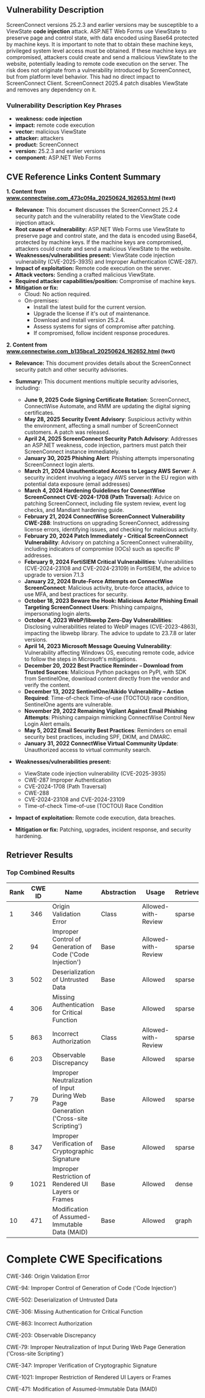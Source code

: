 ## Vulnerability Description
ScreenConnect versions 25.2.3 and earlier versions may be susceptible to a ViewState **code injection** attack. ASP.NET Web Forms use ViewState to preserve page and control state, with data encoded using Base64 protected by machine keys. It is important to note that to obtain these machine keys, privileged system level access must be obtained. If these machine keys are compromised, attackers could create and send a malicious ViewState to the website, potentially leading to remote code execution on the server. The risk does not originate from a vulnerability introduced by ScreenConnect, but from platform level behavior. This had no direct impact to ScreenConnect Client. ScreenConnect 2025.4 patch disables ViewState and removes any dependency on it.

### Vulnerability Description Key Phrases
- **weakness:** **code injection**
- **impact:** remote code execution
- **vector:** malicious ViewState
- **attacker:** attackers
- **product:** ScreenConnect
- **version:** 25.2.3 and earlier versions
- **component:** ASP.NET Web Forms

## CVE Reference Links Content Summary
**1.  Content from www.connectwise.com_473c0f4a_20250624_162653.html (text)**

*   **Relevance:** This document discusses the ScreenConnect 25.2.4 security patch and the vulnerability related to the ViewState code injection attack.
*   **Root cause of vulnerability:** ASP.NET Web Forms use ViewState to preserve page and control state, and the data is encoded using Base64, protected by machine keys. If the machine keys are compromised, attackers could create and send a malicious ViewState to the website.
*   **Weaknesses/vulnerabilities present:** ViewState code injection vulnerability (CVE-2025-3935) and Improper Authentication (CWE-287).
*   **Impact of exploitation:** Remote code execution on the server.
*   **Attack vectors:** Sending a crafted malicious ViewState.
*   **Required attacker capabilities/position:** Compromise of machine keys.
*   **Mitigation or fix:**
    *   Cloud: No action required.
    *   On-premises:
        *   Install the latest build for the current version.
        *   Upgrade the license if it's out of maintenance.
        *   Download and install version 25.2.4.
        *   Assess systems for signs of compromise after patching.
        *   If compromised, follow incident response procedures.

**2.  Content from www.connectwise.com_b135bca1_20250624_162652.html (text)**

*   **Relevance:** This document provides details about the ScreenConnect security patch and other security advisories.
*   **Summary:** This document mentions multiple security advisories, including:
    *   **June 9, 2025 Code Signing Certificate Rotation**: ScreenConnect, ConnectWise Automate, and RMM are updating the digital signing certificates.
    *   **May 28, 2025 Security Event Advisory**: Suspicious activity within the environment, affecting a small number of ScreenConnect customers. A patch was released.
    *   **April 24, 2025 ScreenConnect Security Patch Advisory**: Addresses an ASP.NET weakness, code injection, partners must patch their ScreenConnect instance immediately.
    *   **January 30, 2025 Phishing Alert**: Phishing attempts impersonating ScreenConnect login alerts.
    *   **March 21, 2024 Unauthenticated Access to Legacy AWS Server**: A security incident involving a legacy AWS server in the EU region with potential data exposure (email addresses)
    *   **March 4, 2024 Hardening Guidelines for ConnectWise ScreenConnect CVE-2024-1708 (Path Traversal)**: Advice on patching ScreenConnect, including file system review, event log checks, and Mandiant hardening guide.
    *   **February 21, 2024 ConnectWise ScreenConnect Vulnerability CWE-288**: Instructions on upgrading ScreenConnect, addressing license errors, identifying issues, and checking for malicious activity.
    *   **February 20, 2024 Patch Immediately - Critical ScreenConnect Vulnerability**: Advisory on patching a ScreenConnect vulnerability, including indicators of compromise (IOCs) such as specific IP addresses.
    *   **February 9, 2024 FortiSIEM Critical Vulnerabilities**: Vulnerabilities (CVE-2024-23108 and CVE-2024-23109) in FortiSIEM, the advice to upgrade to version 7.1.3
    *   **January 22, 2024 Brute-Force Attempts on ConnectWise ScreenConnect**: Malicious activity, brute-force attacks, advice to use MFA, and best practices for security.
    *   **October 18, 2023 Beware the Hook: Malicious Actor Phishing Email Targeting ScreenConnect Users**: Phishing campaigns, impersonating login alerts.
    *   **October 4, 2023 WebP/libwebp Zero-Day Vulnerabilities**: Disclosing vulnerabilities related to WebP images (CVE-2023-4863), impacting the libwebp library. The advice to update to 23.7.8 or later versions.
    *   **April 14, 2023 Microsoft Message Queuing Vulnerability**: Vulnerability affecting Windows OS, executing remote code, advice to follow the steps in Microsoft's mitigations.
    *   **December 20, 2022 Best Practice Reminder – Download from Trusted Sources**: Malicious Python packages on PyPI, with SDK from SentinelOne, download content directly from the vendor and verify the content.
    *   **December 13, 2022 SentinelOne/Aikido Vulnerability – Action Required**: Time-of-check Time-of-use (TOCTOU) race condition, SentinelOne agents are vulnerable.
    *   **November 29, 2022 Remaining Vigilant Against Email Phishing Attempts**: Phishing campaign mimicking ConnectWise Control New Login Alert emails.
    *   **May 5, 2022 Email Security Best Practices**: Reminders on email security best practices, including SPF, DKIM, and DMARC.
    *   **January 31, 2022 ConnectWise Virtual Community Update**: Unauthorized access to virtual community search.

*   **Weaknesses/vulnerabilities present:**
    *   ViewState code injection vulnerability (CVE-2025-3935)
    *   CWE-287 Improper Authentication
    *   CVE-2024-1708 (Path Traversal)
    *   CWE-288
    *   CVE-2024-23108 and CVE-2024-23109
    *   Time-of-check Time-of-use (TOCTOU) Race Condition

*   **Impact of exploitation:** Remote code execution, data breaches.
*   **Mitigation or fix:** Patching, upgrades, incident response, and security hardening.

## Retriever Results

### Top Combined Results

| Rank | CWE ID | Name | Abstraction | Usage  | Retrievers | Individual Scores |
|------|--------|------|-------------|-------|------------|-------------------|
| 1 | 346 | Origin Validation Error | Class | Allowed-with-Review | sparse | 0.523 |
| 2 | 94 | Improper Control of Generation of Code ('Code Injection') | Base | Allowed-with-Review | sparse | 0.510 |
| 3 | 502 | Deserialization of Untrusted Data | Base | Allowed | sparse | 0.507 |
| 4 | 306 | Missing Authentication for Critical Function | Base | Allowed | sparse | 0.501 |
| 5 | 863 | Incorrect Authorization | Class | Allowed-with-Review | sparse | 0.500 |
| 6 | 203 | Observable Discrepancy | Base | Allowed | sparse | 0.499 |
| 7 | 79 | Improper Neutralization of Input During Web Page Generation ('Cross-site Scripting') | Base | Allowed | sparse | 0.499 |
| 8 | 347 | Improper Verification of Cryptographic Signature | Base | Allowed | sparse | 0.496 |
| 9 | 1021 | Improper Restriction of Rendered UI Layers or Frames | Base | Allowed | dense | 0.522 |
| 10 | 471 | Modification of Assumed-Immutable Data (MAID) | Base | Allowed | graph | 0.002 |



# Complete CWE Specifications

CWE-346: Origin Validation Error

CWE-94: Improper Control of Generation of Code ('Code Injection')

CWE-502: Deserialization of Untrusted Data

CWE-306: Missing Authentication for Critical Function

CWE-863: Incorrect Authorization

CWE-203: Observable Discrepancy

CWE-79: Improper Neutralization of Input During Web Page Generation ('Cross-site Scripting')

CWE-347: Improper Verification of Cryptographic Signature

CWE-1021: Improper Restriction of Rendered UI Layers or Frames

CWE-471: Modification of Assumed-Immutable Data (MAID)